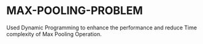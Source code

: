 # MAX-POOLING-PROBLEM
Used Dynamic Programming to enhance the performance and reduce Time complexity of Max Pooling Operation.
